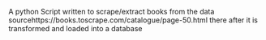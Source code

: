 A python Script written to scrape/extract books from the data sourcehttps://books.toscrape.com/catalogue/page-50.html there after it is transformed and loaded into a database

